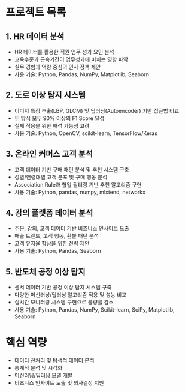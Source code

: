 # 프로젝트 목록

## 1. HR 데이터 분석
- HR 데이터를 활용한 직원 업무 성과 요인 분석
- 교육수준과 근속기간이 업무성과에 미치는 영향 파악
- 실무 경험과 역량 중심의 인사 정책 제안
- 사용 기술: Python, Pandas, NumPy, Matplotlib, Seaborn

## 2. 도로 이상 탐지 시스템
- 이미지 특징 추출(LBP, GLCM) 및 딥러닝(Autoencoder) 기반 접근법 비교
- 두 방식 모두 90% 이상의 F1 Score 달성
- 실제 적용을 위한 해석 가능성 고려
- 사용 기술: Python, OpenCV, scikit-learn, TensorFlow/Keras

## 3. 온라인 커머스 고객 분석
- 고객 데이터 기반 구매 패턴 분석 및 추천 시스템 구축
- 성별/연령대별 고객 분포 및 구매 행동 분석
- Association Rule과 협업 필터링 기반 추천 알고리즘 구현
- 사용 기술: Python, pandas, numpy, mlxtend, networkx

## 4. 강의 플랫폼 데이터 분석
- 주문, 강의, 고객 데이터 기반 비즈니스 인사이트 도출
- 매출 트렌드, 고객 행동, 환불 패턴 분석
- 고객 유지율 향상을 위한 전략 제안
- 사용 기술: Python, Pandas, Seaborn

## 5. 반도체 공정 이상 탐지
- 센서 데이터 기반 공정 이상 탐지 시스템 구축
- 다양한 머신러닝/딥러닝 알고리즘 적용 및 성능 비교
- 실시간 모니터링 시스템 구현으로 불량률 감소
- 사용 기술: Python, Pandas, NumPy, Scikit-learn, SciPy, Matplotlib, Seaborn

# 핵심 역량
- 데이터 전처리 및 탐색적 데이터 분석
- 통계적 분석 및 시각화
- 머신러닝/딥러닝 모델 개발
- 비즈니스 인사이트 도출 및 의사결정 지원
